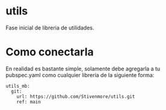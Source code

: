 # utils

Fase inicial de libreria de utilidades.

# Como conectarla

En realidad es bastante simple, solamente debe agregarla a tu pubspec.yaml como cualquier libreria de la siguiente forma:

```
utils_mb:
  git:
    url: https://github.com/Stivenmore/utils.git
    ref: main
```
